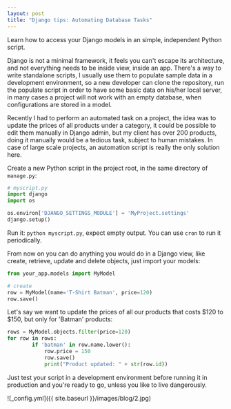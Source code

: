 ```yaml
---
layout: post
title: "Django tips: Automating Database Tasks"
---
```


Learn how to access your Django models in an simple, independent Python script.

Django is not a minimal framework, it feels you can't escape its architecture, and not everything needs to be inside view, inside an app. There's a way to write standalone scripts, I usually use them to populate sample data in a development environment, so a new developer can clone the repository, run the populate script in order to have some basic data on his/her local server, in many cases a project will not work with an empty database, when configurations are stored in a model.

Recently I had to perform an automated task on a project, the idea was to update the prices of all products under a category, it could be possible to edit them manually in Django admin, but my client has over 200 products, doing it manually would be a tedious task, subject to human mistakes. In case of large scale projects, an automation script is really the only solution here.

Create a new Python script in the project root, in the same directory of `manage.py`:

```python
# myscript.py
import django
import os

os.environ['DJANGO_SETTINGS_MODULE'] = 'MyProject.settings'
django.setup()
```
Run it: `python myscript.py`, expect empty output. You can use `cron` to run it periodically.

From now on you can do anything you would do in a Django view, like create, retrieve, update and delete objects, just import your models:

```python
from your_app.models import MyModel

# create
row = MyModel(name='T-Shirt Batman', price=120)
row.save()
```

Let's say we want to update the prices of all our products that costs $120 to $150, but only for 'Batman' products:

```python
rows = MyModel.objects.filter(price=120)
for row in rows:
        if 'batman' in row.name.lower():
            row.price = 150
            row.save()
            print("Product updated: " + str(row.id))
```

Just test your script in a development environment before running it in production and you're ready to go, unless you like to live dangerously.

![_config.yml]({{ site.baseurl }}/images/blog/2.jpg)
